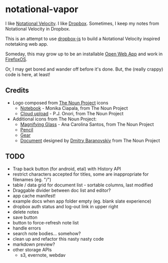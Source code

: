 # notational-vapor

I like [Notational Velocity](http://notational.net/). I like
[Dropbox](http://dropbox.com). Sometimes, I keep my notes from Notational
Velocity in Dropbox.

This is an attempt to use [dropbox-js](https://github.com/dropbox/dropbox-js)
to build a Notational Velocity inspired notetaking web app.

Someday, this may grow up to be an installable [Open Web
App](https://developer.mozilla.org/en-US/apps) and work in
[FirefoxOS](http://www.mozilla.org/en-US/b2g/).

Or, I may get bored and wander off before it's done. But, the (really crappy)
code is here, at least!

## Credits

* Logo composed from [The Noun Project](http://thenounproject.com/) icons
    * [Notebook](http://thenounproject.com/noun/notebook/#icon-No4512) - Monika Ciapala, from The Noun Project
    * [Cloud upload](http://thenounproject.com/noun/cloud-upload/#icon-No2787) - P.J. Onori, from The Noun Project
* Additional icons from The Noun Project:
    * [Magnifying Glass](http://thenounproject.com/noun/magnifying-glass/#icon-No3017) - Ana Carolina Santos, from The Noun Project
    * [Pencil](http://thenounproject.com/noun/pencil/#icon-No1170)
    * [Gear](http://thenounproject.com/noun/gear/#icon-No1329)
    * <a href="http://thenounproject.com/noun/document/#icon-No5034" target="_blank">Document</a> designed by <a href="http://thenounproject.com/DmitryBaranovskiy" target="_blank">Dmitry Baranovskiy</a> from The Noun Project

## TODO

* Trap back button (for android, etal) with History API
* restrict characters accepted for titles, some are inappropriate for filenames (eg. "/")
* table / data grid for document list - sortable columns, last modified
* Draggable divider between doc list and editor?
* app cache manifest!
* example docs when app folder empty (eg. blank slate experience)
* dropbox auth status and log-out link in upper right
* delete notes
* save button
* button to force-refresh note list
* handle errors
* search note bodies... somehow?
* clean up and refactor this nasty nasty code
* markdown preview?
* other storage APIs
    * s3, evernote, webdav
